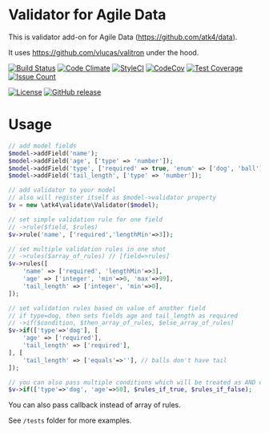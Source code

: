 # Validator for Agile Data

This is validator add-on for Agile Data (https://github.com/atk4/data).

It uses https://github.com/vlucas/valitron under the hood.


[![Build Status](https://travis-ci.org/atk4/validate.png?branch=master)](https://travis-ci.org/atk4/validate)
[![Code Climate](https://codeclimate.com/github/atk4/validate/badges/gpa.svg)](https://codeclimate.com/github/atk4/validate)
[![StyleCI](https://styleci.io/repos/161695320/shield)](https://styleci.io/repos/161695320)
[![CodeCov](https://codecov.io/gh/atk4/validate/branch/develop/graph/badge.svg)](https://codecov.io/gh/atk4/validate)
[![Test Coverage](https://codeclimate.com/github/atk4/validate/badges/coverage.svg)](https://codeclimate.com/github/atk4/validate/coverage)
[![Issue Count](https://codeclimate.com/github/atk4/validate/badges/issue_count.svg)](https://codeclimate.com/github/atk4/validate)

[![License](https://poser.pugx.org/atk4/validate/license)](https://packagist.org/packages/atk4/validate)
[![GitHub release](https://img.shields.io/github/release/atk4/validate.svg?maxAge=2592000)](CHANGELOG.md)


# Usage

``` php
// add model fields
$model->addField('name');
$model->addField('age', ['type' => 'number']);
$model->addField('type', ['required' => true, 'enum' => ['dog', 'ball']]);
$model->addField('tail_length', ['type' => 'number']);

// add validator to your model
// also will register itself as $model->validator property
$v = new \atk4\validate\Validator($model);

// set simple validation rule for one field
// ->rule($field, $rules)
$v->rule('name', ['required','lengthMin'=>3]);

// set multiple validation rules in one shot
// ->rules($array_of_rules) // [field=>rules]
$v->rules([
    'name' => ['required', 'lengthMin'=>3],
    'age' => ['integer', 'min'=>0, 'max'=>99],
    'tail_length' => ['integer', 'min'=>0],
]);

// set validation rules based on value of another field
// if type=dog, then sets fields age and tail_length as required
// ->if($condition, $then_array_of_rules, $else_array_of_rules)
$v->if(['type'=>'dog'], [
    'age' => ['required'],
    'tail_length' => ['required'],
], [
    'tail_length' => ['equals'=>''], // balls don't have tail
]);

// you can also pass multiple conditions which will be treated as AND conditions
$v->if(['type'=>'dog', 'age'=>50], $rules_if_true, $rules_if_false);
```

You can also pass callback instead of array of rules.

See `/tests` folder for more examples.
